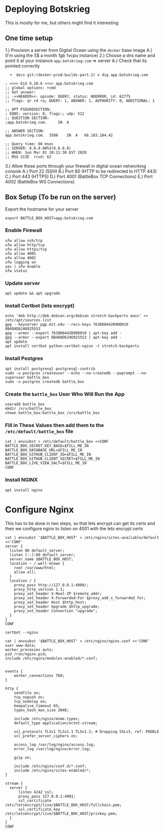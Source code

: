 # Deploying Botskrieg

This is mostly for me, but others might find it interesting

## One time setup

1.) Provision a server from Digital Ocean using the `docker` base image
  A.) (I'm using the 5$ a month 1gb 1vcpu instance)
2.) Choose a dns name and point it at your instance `app.botskrieg.com` => server
  A.) Check that its pointed correctly
```
  ➜  docs git:(docker-prod-builds-part-2) ✗ dig app.botskrieg.com

; <<>> DiG 9.10.6 <<>> app.botskrieg.com
;; global options: +cmd
;; Got answer:
;; ->>HEADER<<- opcode: QUERY, status: NOERROR, id: 62775
;; flags: qr rd ra; QUERY: 1, ANSWER: 1, AUTHORITY: 0, ADDITIONAL: 1

;; OPT PSEUDOSECTION:
; EDNS: version: 0, flags:; udp: 512
;; QUESTION SECTION:
;app.botskrieg.com.		IN	A

;; ANSWER SECTION:
app.botskrieg.com.	3588	IN	A	68.183.104.42

;; Query time: 66 msec
;; SERVER: 8.8.8.8#53(8.8.8.8)
;; WHEN: Sun Mar 01 20:11:30 EST 2020
;; MSG SIZE  rcvd: 62
```
3.) Allow these ports through your firewall in digital ocean networking console
  A.) Port 22 (SSH)
  B.) Port 80 (HTTP to be redirected to HTTP 443)
  C.) Port 443 (HTTPS)
  D.) Port 4001 (BattleBox TCP Connections)
  E.) Port 4002 (BattleBox WS Connections)

## Box Setup (To be run on the server)

Export the hostname for your server

```
export BATTLE_BOX_HOST=app.botskrieg.com
```

### Enable Firewall

```
ufw allow ssh/tcp
ufw allow http/tcp
ufw allow https/tcp
ufw allow 4001
ufw allow 4002
ufw logging on
yes | ufw enable
ufw status
```

### Update server

```
apt update && apt upgrade
```

### Install Certbot (lets encrypt)
```
echo 'deb http://deb.debian.org/debian stretch-backports main' >> /etc/apt/sources.list
gpg --keyserver pgp.mit.edu --recv-keys 7638D0442B90D010 8B48AD6246925553
gpg --armor --export 7638D0442B90D010 | apt-key add -
gpg --armor --export 8B48AD6246925553 | apt-key add -
apt update
apt install certbot python-certbot-nginx -t stretch-backports
```

### Install Postgres

```
apt install postgresql postgresql-contrib
sudo -u postgres createuser --echo --no-createdb --pwprompt --no-superuser battle_box
sudo -u postgres createdb battle_box
```

### Create the `battle_box` User Who Will Run the App

```
useradd battle_box
mkdir /srv/battle_box
chown battle_box:battle_box /srv/battle_box
```

### Fill in These Values then add them to the `/etc/default/battle_box` file

```
cat | envsubst > /etc/default/battle_box <<CONF
BATTLE_BOX_SECRET_KEY_BASE=$FILL_ME_IN
BATTLE_BOX_DATABASE_URL=$FILL_ME_IN
BATTLE_BOX_GITHUB_CLIENT_ID=$FILL_ME_IN
BATTLE_BOX_GITHUB_CLIENT_SECRET=$FILL_ME_IN
BATTLE_BOX_LIVE_VIEW_SALT=$FILL_ME_IN
CONF
```

### Install NGINX

```
apt install nginx
```

# Configure Nginx

This has to be done in two steps, so that lets encrypt can get its certs and then we configure nginx to listen on 4001 with the lets encrypt certs

```
cat | envsubst '$BATTLE_BOX_HOST' > /etc/nginx/sites-available/default <<'CONF'
server {
  listen 80 default_server;
  listen [::]:80 default_server;
  server_name $BATTLE_BOX_HOST;
  location ~ /.well-known {
    root /var/www/html;
    allow all;
  }
  location / {
    proxy_pass http://127.0.0.1:4000/;
    proxy_http_version 1.1;
    proxy_set_header X-Real-IP $remote_addr;
    proxy_set_header X-Forwarded-For $proxy_add_x_forwarded_for;
    proxy_set_header Host $http_host;
    proxy_set_header Upgrade $http_upgrade;
    proxy_set_header Connection "upgrade";
  }
}
CONF
```

```
certbot --nginx
```

```
cat | envsubst '$BATTLE_BOX_HOST' > /etc/nginx/nginx.conf <<'CONF'
user www-data;
worker_processes auto;
pid /run/nginx.pid;
include /etc/nginx/modules-enabled/*.conf;


events {
	worker_connections 768;
}

http {
	sendfile on;
	tcp_nopush on;
	tcp_nodelay on;
	keepalive_timeout 65;
	types_hash_max_size 2048;

	include /etc/nginx/mime.types;
	default_type application/octet-stream;

	ssl_protocols TLSv1 TLSv1.1 TLSv1.2; # Dropping SSLv3, ref: POODLE
	ssl_prefer_server_ciphers on;

	access_log /var/log/nginx/access.log;
	error_log /var/log/nginx/error.log;

	gzip on;

	include /etc/nginx/conf.d/*.conf;
	include /etc/nginx/sites-enabled/*;
}

stream {
  server {
	  listen 4242 ssl;
	  proxy_pass 127.0.0.1:4001;
	  ssl_certificate /etc/letsencrypt/live/$BATTLE_BOX_HOST/fullchain.pem;
	  ssl_certificate_key /etc/letsencrypt/live/$BATTLE_BOX_HOST/privkey.pem;
  }
}
CONF
```

